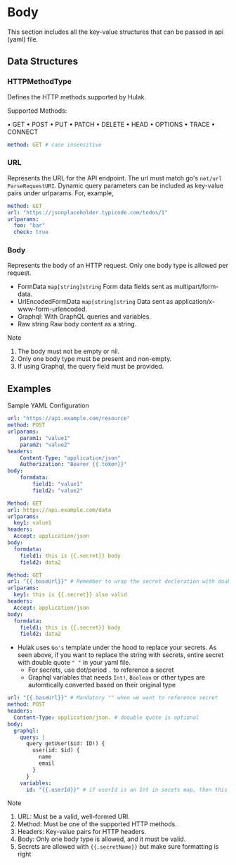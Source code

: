 # Body

This section includes all the key-value structures that can be passed in api (yaml) file.

## Data Structures

### HTTPMethodType

Defines the HTTP methods supported by Hulak.

Supported Methods:

• GET
• POST
• PUT
• PATCH
• DELETE
• HEAD
• OPTIONS
• TRACE
• CONNECT

```yaml
method: GET # case insensitive
```

### URL

Represents the URL for the API endpoint. The url must match go's `net/url` `ParseRequestURI`.
Dynamic query parameters can be included as key-value pairs under urlparams. For, example,

```yaml
method: GET
url: "https://jsonplaceholder.typicode.com/todos/1"
urlparams:
  foo: "bar"
  check: true
```

### Body

Represents the body of an HTTP request. Only one body type is allowed per request.

- FormData `map[string]string` Form data fields sent as multipart/form-data.
- UrlEncodedFormData `map[string]string` Data sent as application/x-www-form-urlencoded.
- Graphql: With GraphQL queries and variables.
- Raw string Raw body content as a string.

> [!Note]
>
> 1. The body must not be empty or nil.
> 2. Only one body type must be present and non-empty.
> 3. If using Graphql, the query field must be provided.

## Examples

Sample YAML Configuration

```yaml
url: "https://api.example.com/resource"
method: POST
urlparams:
	param1: "value1"
	param2: "value2"
headers:
	Content-Type: "application/json"
	Authorization: "Bearer {{.token}}"
body:
	formdata:
		field1: "value1"
		field2: "value2"
```

```yaml
Method: GET
url: https://api.example.com/data
urlparams:
  key1: value1
headers:
  Accept: application/json
body:
  formdata:
    field1: this is {{.secret}} body
    field2: data2
```

```yaml
Method: GET
url: "{{.baseUrl}}" # Remember to wrap the secret decleration with double if that's the only string
urlparams:
  key1: this is {{.secret}} also valid
headers:
  Accept: application/json
body:
  formdata:
    field1: this is {{.secret}} body
    field2: data2
```

- Hulak uses `Go's` template under the hood to replace your secrets. As seen above,
  if you want to replace the string with secrets, entire secret with double quote `" "` in your yaml file.
  - For secrets, use dot/period `.` to reference a secret
  - Graphql variables that needs `Int!`, `Boolean` or other types are automtically converted based on their original type

```yaml
url: "{{.baseUrl}}" # Mandatory "" when we want to reference secret
method: POST
headers:
  Content-Type: application/json. # doouble quote is optional
body:
  graphql:
    query: |
      query getUser($id: ID!) {
        user(id: $id) {
          name
          email
        }
      }
    variables:
      id: "{{.userId}}" # if userId is an Int in secets map, then this id will also be automtically converted to an int
```

> [!Note]
>
> 1.  URL: Must be a valid, well-formed URI.
> 2.  Method: Must be one of the supported HTTP methods.
> 3.  Headers: Key-value pairs for HTTP headers.
> 4.  Body: Only one body type is allowed, and it must be valid.
> 5.  Secrets are allowed with `{{.secretName}}` but make sure formatting is right
